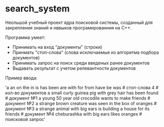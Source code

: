 # search_system
Неольшой учебный проект ядра поисковой системы, созданный для закрепления знаний и нввыков програмированния на C++.

Программа умеет:
- Принимать на вход "документы" (строки)
- Принмать "стоп-слова" (слова исключаемые из алгоритма подбора документов)
- Принимать запрос на поиск среди введеных ранее документов
- Выдавать результат с учетом релевантности документов


Пример ввода:

'a an on the in is has been are with for from have be was                      # стоп-слова
4                                                                             # кол-во документов
a small curly guinea pig with grey hair has been found                        # документ №1
a young 50 year old crocodile wants to make friends                           # документ №2
a strange brown creature was seen in the box of oranges                       # документ №3
a strange animal with big ears is building a house for its friends            # документ №4
cheburashka with big ears likes oranges                                       # поисковой запрос'
